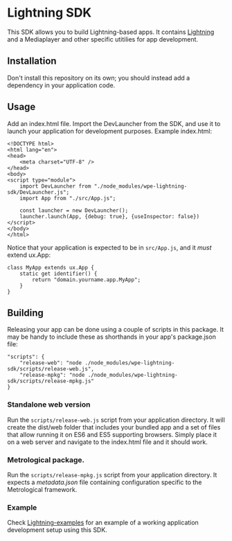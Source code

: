 # Lightning SDK

This SDK allows you to build Lightning-based apps. It contains [Lightning](https://github.com/WebPlatformForEmbedded/Lightning)
and a Mediaplayer and other specific utitilies for app development.

## Installation

Don't install this repository on its own; you should instead add a dependency in your application code. 


## Usage 
Add an index.html file. Import the DevLauncher from the SDK, and use it to launch your application for development 
purposes. Example index.html:
```
<!DOCTYPE html>
<html lang="en">
<head>
    <meta charset="UTF-8" />
</head>
<body>
<script type="module">
    import DevLauncher from "./node_modules/wpe-lightning-sdk/DevLauncher.js";
    import App from "./src/App.js";

    const launcher = new DevLauncher();
    launcher.launch(App, {debug: true}, {useInspector: false})
</script>
</body>
</html>
```

Notice that your application is expected to be in `src/App.js`, and it *must* extend ux.App:
```
class MyApp extends ux.App {
    static get identifier() {
        return "domain.yourname.app.MyApp";
    }
}
```

## Building
Releasing your app can be done using a couple of scripts in this package.
It may be handy to include these as shorthands in your app's package.json file:
```
"scripts": {
    "release-web": "node ./node_modules/wpe-lightning-sdk/scripts/release-web.js",
    "release-mpkg": "node ./node_modules/wpe-lightning-sdk/scripts/release-mpkg.js"
}
```

### Standalone web version
Run the `scripts/release-web.js` script from your application directory. It will create the dist/web folder that includes your
bundled app and a set of files that allow running it on ES6 and ES5 supporting browsers. Simply place it on a web server
and navigate to the index.html file and it should work.

### Metrological package.
Run the `scripts/release-mpkg.js` script from your application directory. It expects a *metadata.json* file containing 
configuration specific to the Metrological framework.

### Example

Check [Lightning-examples](https://github.com/WebPlatformForEmbedded/Lightning-examples) for an example of a working
application development setup using this SDK.
